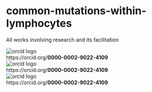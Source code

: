 # common-mutations-within-lymphocytes
All works involving research and its facilitation
<div _ngcontent-eya-c120="" class="container mobile"><div _ngcontent-eya-c120=""><img _ngcontent-eya-c120="" src="assets/vectors/orcid.logo.icon.svg" alt="orcid logo" class="mobile"></div><div _ngcontent-eya-c120="" class="text-container"><div _ngcontent-eya-c120="" dir="ltr" class="id orc-font-body-small"><span _ngcontent-eya-c120="">https://orcid.org/</span><span _ngcontent-eya-c120=""><strong _ngcontent-eya-c120="" class="orc-font-body-large">0000-0002-9022-4109</strong></span></div></div><!----></div>
<div _ngcontent-eya-c128=""><app-side-bar-id _ngcontent-eya-c128="" _nghost-eya-c120="" class="ng-star-inserted mobile"><div _ngcontent-eya-c120="" class="container mobile"><div _ngcontent-eya-c120=""><img _ngcontent-eya-c120="" src="assets/vectors/orcid.logo.icon.svg" alt="orcid logo" class="mobile"></div><div _ngcontent-eya-c120="" class="text-container"><div _ngcontent-eya-c120="" dir="ltr" class="id orc-font-body-small"><span _ngcontent-eya-c120="">https://orcid.org/</span><span _ngcontent-eya-c120=""><strong _ngcontent-eya-c120="" class="orc-font-body-large">0000-0002-9022-4109</strong></span></div></div><!----></div><div _ngcontent-eya-c120="" class="container mobile"><div _ngcontent-eya-c120=""><img _ngcontent-eya-c120="" src="assets/vectors/orcid.logo.icon.svg" alt="orcid logo" class="mobile"></div><div _ngcontent-eya-c120="" class="text-container"><div _ngcontent-eya-c120="" dir="ltr" class="id orc-font-body-small"><span _ngcontent-eya-c120="">https://orcid.org/</span><span _ngcontent-eya-c120=""><strong _ngcontent-eya-c120="" class="orc-font-body-large">0000-0002-9022-4109</strong></span></div></div><!----></div></app-side-bar-id><!----><!----></div>
